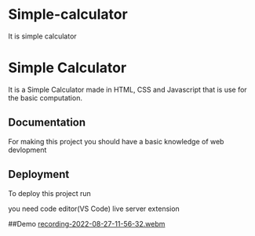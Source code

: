 # Simple-calculator
It is simple calculator


# Simple Calculator

It is a Simple Calculator made in HTML, CSS and  Javascript that is use for the basic computation.


## Documentation
For making this project you should have a basic knowledge of web devlopment


## Deployment

To deploy this project run 

you need code editor(VS Code)
live server extension

##Demo
[recording-2022-08-27-11-56-32.webm](https://user-images.githubusercontent.com/104667352/187018816-7d3f52f8-6943-4413-b0ab-1af148b555bb.webm)
